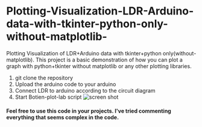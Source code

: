 # Plotting-Visualization-LDR-Arduino-data-with-tkinter-python-only-without-matplotlib-
Plotting Visualization of LDR+Arduino data with tkinter+python only(without-matplotlib). 
This project is a basic demonstration of how you can plot a graph with python+tkinter without matplotlib or any other plotting libraries. 
1. git clone the repository 
2. Upload the arduino code to your arduino 
3. Connect LDR to arduino according to the circuit diagram 
4. Start Botien-plot-lab script 
![screen shot](screenshot.png)

#### Feel free to use this code in your projects. I've tried commenting everything that seems complex in the code. 


